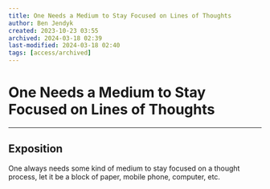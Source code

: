 ```yaml
---
title: One Needs a Medium to Stay Focused on Lines of Thoughts
author: Ben Jendyk
created: 2023-10-23 03:55
archived: 2024-03-18 02:39
last-modified: 2024-03-18 02:40
tags: [access/archived]
---
```


# One Needs a Medium to Stay Focused on Lines of Thoughts

---

## Exposition

One always needs some kind of medium to stay focused on a thought process, let it be a block of paper, mobile phone, computer, etc.
